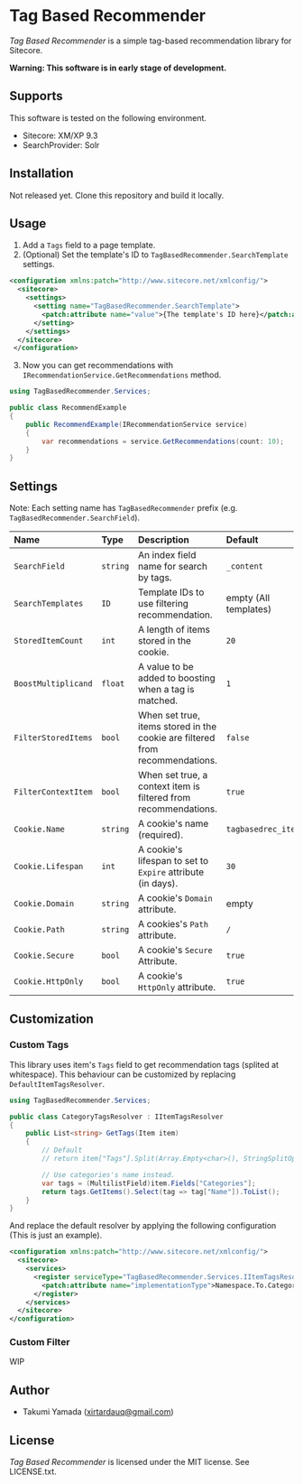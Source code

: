# Tag Based Recommender
*Tag Based Recommender* is a simple tag-based recommendation library for Sitecore.

**Warning: This software is in early stage of development.**

## Supports
This software is tested on the following environment.

- Sitecore: XM/XP 9.3
- SearchProvider: Solr

## Installation
Not released yet. Clone this repository and build it locally.

## Usage
1. Add a `Tags` field to a page template.
1. (Optional) Set the template's ID to `TagBasedRecommender.SearchTemplate` settings.
```xml
<configuration xmlns:patch="http://www.sitecore.net/xmlconfig/">
  <sitecore>
    <settings>
      <setting name="TagBasedRecommender.SearchTemplate">
        <patch:attribute name="value">{The template's ID here}</patch:attribute>
      </setting>
    </settings>
  </sitecore>
 </configuration>
```
3. Now you can get recommendations with `IRecommendationService.GetRecommendations` method.

```csharp
using TagBasedRecommender.Services;

public class RecommendExample
{
    public RecommendExample(IRecommendationService service)
    {
        var recommendations = service.GetRecommendations(count: 10);
    }
}
```

## Settings
Note: Each setting name has `TagBasedRecommender` prefix (e.g. `TagBasedRecommender.SearchField`).

|Name|Type|Description|Default|
|:-|:-|:-|:-|
|`SearchField`|`string`|An index field name for search by tags.|`_content`|
|`SearchTemplates`|`ID`|Template IDs to use filtering recommendation. |empty (All templates)|
|`StoredItemCount`|`int`|A length of items stored in the cookie.|`20`|
|`BoostMultiplicand`|`float`|A value to be added to boosting when a tag is matched.|`1`|
|`FilterStoredItems`|`bool`|When set true, items stored in the cookie are filtered from recommendations.|`false`|
|`FilterContextItem`|`bool`|When set true, a context item is filtered from recommendations.|`true`|
|`Cookie.Name`|`string`|A cookie's name (required).|`tagbasedrec_items`|
|`Cookie.Lifespan`|`int`|A cookie's lifespan to set to `Expire` attribute (in days).|`30`|
|`Cookie.Domain`|`string`|A cookie's `Domain` attribute.|empty|
|`Cookie.Path`|`string`|A cookies's `Path` attribute.|`/`|
|`Cookie.Secure`|`bool`|A cookie's `Secure` Attribute.|`true`|
|`Cookie.HttpOnly`|`bool`|A cookie's `HttpOnly` attribute.|`true`|


## Customization
### Custom Tags
This library uses item's `Tags` field to get recommendation tags (splited at whitespace). This behaviour can be customized by replacing `DefaultItemTagsResolver`.

```csharp
using TagBasedRecommender.Services;

public class CategoryTagsResolver : IItemTagsResolver
{
    public List<string> GetTags(Item item)
    {
        // Default
        // return item["Tags"].Split(Array.Empty<char>(), StringSplitOptions.RemoveEmptyEntries).ToList();

        // Use categories's name instead.
        var tags = (MultilistField)item.Fields["Categories"];
        return tags.GetItems().Select(tag => tag["Name"]).ToList();
    }
}
```

And replace the default resolver by applying the following configuration (This is just an example).

```xml
<configuration xmlns:patch="http://www.sitecore.net/xmlconfig/">
  <sitecore>
    <services>
      <register serviceType="TagBasedRecommender.Services.IItemTagsResolver, TagBasedRecommender">
        <patch:attribute name="implementationType">Namespace.To.CategoryTagsResolver, AssemblyName</patch:attribute>
      </register>
    </services>
  </sitecore>
</configuration>
```

### Custom Filter
WIP

## Author
- Takumi Yamada (xirtardauq@gmail.com)

## License
*Tag Based Recommender* is licensed under the MIT license. See LICENSE.txt.
